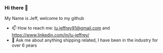 ### Hi there 👋

My Name is Jeff, welcome to my github

- 📫 How to reach me: lu.jeffrey91@gmail.com and https://www.linkedin.com/in/lu-jeffrey/
- 💬 Ask me about anything shipping related, I have been in the industry for over 6 years

<!--
**jiffylube/jiffylube** is a ✨ _special_ ✨ repository because its `README.md` (this file) appears on your GitHub profile.

Here are some ideas to get you started:

- 🔭 I’m currently working on ...
- 🌱 I’m currently learning ...
- 👯 I’m looking to collaborate on ...
- 🤔 I’m looking for help with ...
- 💬 Ask me about ...
- 📫 How to reach me: ...
- 😄 Pronouns: ...
- ⚡ Fun fact: ...
-->
